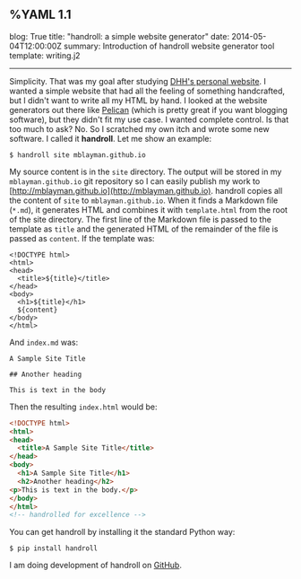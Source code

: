 %YAML 1.1
---
blog: True
title: "handroll: a simple website generator"
date: 2014-05-04T12:00:00Z
summary: Introduction of handroll website generator tool
template: writing.j2

---
Simplicity. That was my goal after studying [DHH's personal
website](http://david.heinemeierhansson.com/). I wanted a simple website that
had all the feeling of something handcrafted, but I didn't want to write all
my HTML by hand. I looked at the website generators out there like
[Pelican](http://blog.getpelican.com/) (which is pretty great if you want
blogging software), but they didn't fit my use case. I wanted complete control.
Is that too much to ask? No. So I scratched my own itch and wrote some new
software. I called it **handroll**. Let me show an example:

```console
$ handroll site mblayman.github.io
```

My source content is in the `site` directory. The output will be stored in my
`mblayman.github.io` git repository so I can easily publish my work to
[http://mblayman.github.io](http://mblayman.github.io). handroll copies all the
content of `site` to `mblayman.github.io`. When it finds a Markdown file
(`*.md`), it generates HTML and combines it with `template.html` from the root
of the site directory. The first line of the Markdown file is passed to the
template as `title` and the generated HTML of the remainder of the file is
passed as `content`. If the template was:

```html+mako
<!DOCTYPE html>
<html>
<head>
  <title>${title}</title>
</head>
<body>
  <h1>${title}</h1>
  ${content}
</body>
</html>
```

And `index.md` was:

```
A Sample Site Title

## Another heading

This is text in the body
```

Then the resulting `index.html` would be:

```html
<!DOCTYPE html>
<html>
<head>
  <title>A Sample Site Title</title>
</head>
<body>
  <h1>A Sample Site Title</h1>
  <h2>Another heading</h2>
<p>This is text in the body.</p>
</body>
</html>
<!-- handrolled for excellence -->
```

You can get handroll by installing it the standard Python way:

```console
$ pip install handroll
```

I am doing development of handroll on
[GitHub](https://github.com/mblayman/handroll).
